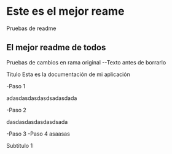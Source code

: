 # Este es el mejor reame

Pruebas de readme
## El mejor readme de todos

Pruebas de cambios en rama original
--Texto antes de borrarlo

Titulo
Esta es la documentación de mi aplicación

-Paso 1

adasdasdasdasdsadasdada

-Paso 2

dasdasdasdasdasdsada

-Paso 3 -Paso 4 asaasas

Subtitulo 1

